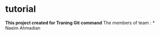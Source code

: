 # tutorial

**This project created for Traning Git command**
The members of team :
    * Naeim Ahmadian

